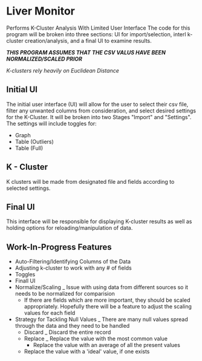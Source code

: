 # Liver Monitor
 Performs K-Cluster Analysis With Limited User Interface
 The code for this program will be broken into three sections: UI for import/selection, interl k-cluster creation/analysis, and a final UI to examine results.

***THIS PROGRAM ASSUMES THAT THE CSV VALUS HAVE BEEN NORMALIZED/SCALED PRIOR*** 
 
 *K-clusters rely heavily on Euclidean Distance*
 ## Initial UI
  The initial user interface (UI) will allow for the user to select their csv file, filter any unwanted columns from consideration, and select desired settings for the K-Cluster.
  It will be broken into two Stages "Import" and "Settings".
  The settings will include toggles for: 
  - Graph 
  - Table (Outliers) 
  - Table (Full)
  
 ## K - Cluster
  K clusters will be made from designated file and fields according to selected settings.
 
 ## Final UI
  This interface will be responsible for displaying K-cluster results as well as holding options for reloading/manipulation of data.
  
 ## Work-In-Progress Features
- Auto-Filtering/Identifying Columns of the Data
- Adjusting k-cluster to work with any # of fields
- Toggles
- Finall UI
- Normalize/Scaling
  _ Issue with using data from different sources so it needs to be normalized for comparision
  - If there are fields which are more important, they should be scaled appropriately. Hopefully there will be a feature to  adjust the scaling values for each field
- Strategy for Tackling Null Values
  _ There are many null values spread through the data and they need to be handled 
	 - Discard
		  _ Discard the entire record
	 - Replace
		  _ Replace the value with the most common value 
		  - Replace the value with an average of all the present values
    - Replace the value with a 'ideal' value, if one exists
